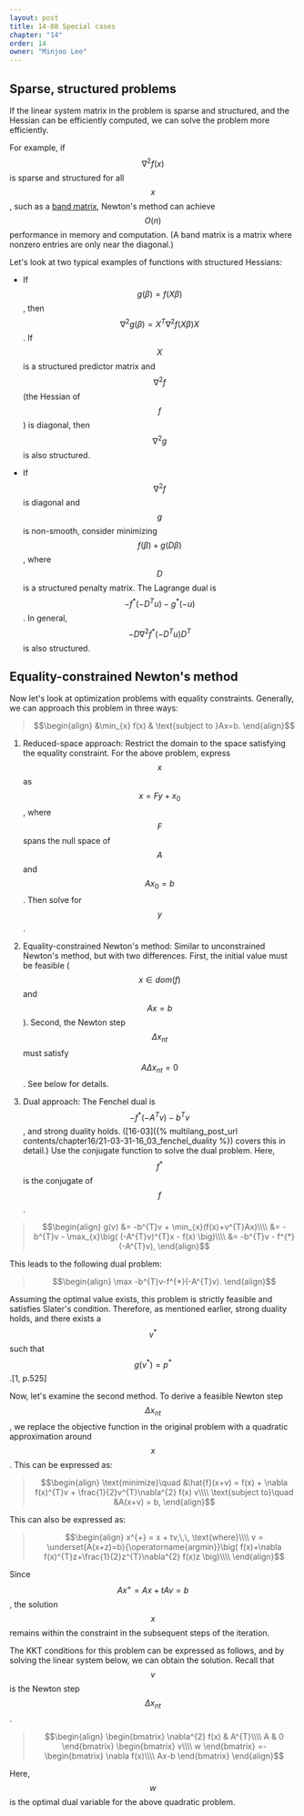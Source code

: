 ```yaml
---
layout: post
title: 14-08 Special cases
chapter: "14"
order: 14
owner: "Minjoo Lee"
---
```

<script type="text/x-mathjax-config">
MathJax.Hub.Config({
    displayAlign: "center"
    });
</script>

## Sparse, structured problems
If the linear system matrix in the problem is sparse and structured, and the Hessian can be efficiently computed, we can solve the problem more efficiently.

For example, if $$\nabla^{2}f(x)$$ is sparse and structured for all $$x$$, such as a [band matrix](https://en.wikipedia.org/wiki/Band_matrix), Newton's method can achieve $$O(n)$$ performance in memory and computation. (A band matrix is a matrix where nonzero entries are only near the diagonal.)

Let's look at two typical examples of functions with structured Hessians:

* If $$g(\beta) = f(X\beta)$$, then $$\nabla^{2}g(\beta)=X^{T}\nabla^{2}f(X\beta)X$$. If $$X$$ is a structured predictor matrix and $$\nabla^{2}f$$ (the Hessian of $$f$$) is diagonal, then $$\nabla^{2}g$$ is also structured.

* If $$\nabla^{2}f$$ is diagonal and $$g$$ is non-smooth, consider minimizing $$f(\beta)+g(D\beta)$$, where $$D$$ is a structured penalty matrix. The Lagrange dual is $$-f^{*}(-D^{T}u)-g^{*}(-u)$$. In general, $$-D\nabla^{2}f^{*}(-D^{T}u)D^{T}$$ is also structured.

## Equality-constrained Newton's method
Now let's look at optimization problems with equality constraints. Generally, we can approach this problem in three ways:
>$$\begin{align}
>&\min_{x} f(x) & \text{subject to }Ax=b.
>\end{align}$$

1) Reduced-space approach: Restrict the domain to the space satisfying the equality constraint. For the above problem, express $$x$$ as $$x=Fy+x_{0}$$, where $$F$$ spans the null space of $$A$$ and $$Ax_{0}=b$$. Then solve for $$y$$.

2) Equality-constrained Newton's method: Similar to unconstrained Newton's method, but with two differences. First, the initial value must be feasible ($$x \in dom (f)$$ and $$Ax = b$$). Second, the Newton step $$\Delta x_{nt}$$ must satisfy $$A\Delta x_{nt}=0$$. See below for details.

3) Dual approach: The Fenchel dual is $$-f^{*}(-A^{T}v)-b^{T}v$$, and strong duality holds. ([16-03]({% multilang_post_url contents/chapter16/21-03-31-16_03_fenchel_duality %}) covers this in detail.) Use the conjugate function to solve the dual problem. Here, $$f^{*}$$ is the conjugate of $$f$$.
>$$\begin{align}
>g(v) &= -b^{T}v + \min_{x}(f(x)+v^{T}Ax)\\\\
> &= -b^{T}v - \max_{x}\big( (-A^{T}v)^{T}x - f(x) \big)\\\\
> &= -b^{T}v - f^{*}(-A^{T}v),
>\end{align}$$

This leads to the following dual problem:

>$$\begin{align}
>\max -b^{T}v-f^{*}(-A^{T}v). 
>\end{align}$$

Assuming the optimal value exists, this problem is strictly feasible and satisfies Slater's condition. Therefore, as mentioned earlier, strong duality holds, and there exists a $$v^{*}$$ such that $$g(v^{*})=p^{*}$$.[1, p.525]

Now, let's examine the second method.
To derive a feasible Newton step $$\Delta x_{nt}$$, we replace the objective function in the original problem with a quadratic approximation around $$x$$. This can be expressed as:
>$$\begin{align}
>\text{minimize}\quad &\hat{f}(x+v) = f(x) + \nabla f(x)^{T}v + \frac{1}{2}v^{T}\nabla^{2} f(x) v\\\\
>\text{subject to}\quad &A(x+v) = b,
>\end{align}$$

This can also be expressed as:
>$$\begin{align}
>x^{+} = x + tv,\,\, \text{where}\\\\
>v = \underset{A(x+z)=b}{\operatorname{argmin}}\big( f(x)+\nabla f(x)^{T}z+\frac{1}{2}z^{T}\nabla^{2} f(x)z \big)\\\\
>\end{align}$$

Since $$Ax^{+} = Ax+tAv = b$$, the solution $$x$$ remains within the constraint in the subsequent steps of the iteration.

The KKT conditions for this problem can be expressed as follows, and by solving the linear system below, we can obtain the solution. Recall that $$v$$ is the Newton step $$\Delta x_{nt}$$.
>$$\begin{align}
>\begin{bmatrix}
> \nabla^{2} f(x) & A^{T}\\\\
> A & 0
>\end{bmatrix}
>\begin{bmatrix}
>v\\\\
>w
>\end{bmatrix}
>=-
>\begin{bmatrix}
>\nabla f(x)\\\\
>Ax-b
>\end{bmatrix}
>\end{align}$$

Here, $$w$$ is the optimal dual variable for the above quadratic problem.